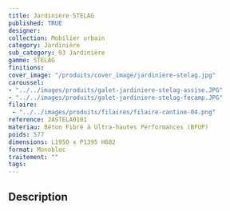 ```yaml
---
title: Jardinière STELAG
published: TRUE
designer: 
collection: Mobilier urbain
category: Jardinière
sub_category: 93 Jardinière
gamme: STELAG
finitions: 
cover_image: "/produits/cover_image/jardiniere-stelag.jpg"
caroussel: 
- "../../images/produits/galet-jardiniere-stelag-assise.JPG"
- "../../images/produits/galet-jardiniere-stelag-fecamp.JPG"
filaire: 
 - "../../images/produits/filaires/filaire-cantine-04.png"
reference: JASTELA0101
materiau: Béton Fibré à Ultra-hautes Performances (BFUP)
poids: 577
dimensions: L1950 x P1395 H682
format: Monobloc
traitement: ""
tags: 
---
```


## Description

